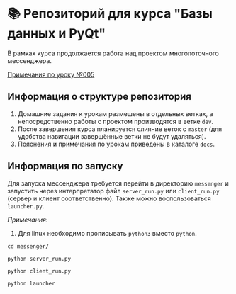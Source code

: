 # 📚 Репозиторий для курса "Базы данных и PyQt"

В рамках курса продолжается работа над проектом многопоточного мессенджера.

[Примечания по уроку №005](docs/notes_lesson_006.md)

## Информация о структуре репозитория

1. Домашние задания к урокам размешены в отдельных ветках, а непосредственно работы с
   проектом производятся в ветке `dev`.
2. После завершения курса планируется слияние веток с `master` (для удобства
   навигации завершённые ветки не будут удаляться).
3. Пояснения и примечания по урокам приведены в каталоге `docs`.

## Информация по запуску

Для запуска мессенджера требуется перейти в директорию `messenger` и
запустить через интерпретатор файл `server_run.py` или `client_run.py` (сервер и клиент
соответственно). Также можно воспользоваться `launcher.py`.

_Примечания_:

1. Для linux необходимо прописывать `python3` вместо `python`.

```shell
cd messenger/
```

```shell
python server_run.py
```

```shell
python client_run.py
```

```shell
python launcher
```

